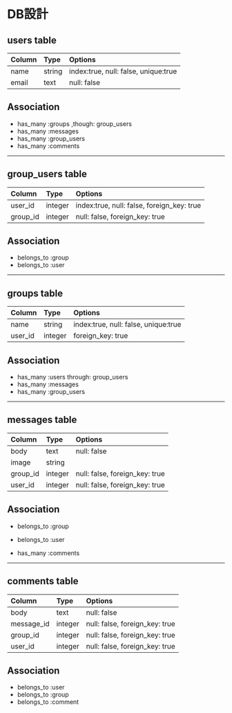 # DB設計

## users table

Column | Type   | Options
:----- | :----- | :----------------------------------
name   | string | index:true, null: false, unique:true
email  | text   | null: false

## Association

- has_many :groups ,though: group_users
- has_many :messages
- has_many :group_users
- has_many :comments

--------------------------------------------------------------------------------

## group_users table

Column   | Type    | Options
:------- | :------ | :-----------------------------
user_id  | integer | index:true, null: false, foreign_key: true
group_id | integer | null: false, foreign_key: true

## Association

- belongs_to :group
- belongs_to :user

--------------------------------------------------------------------------------

## groups table
Column   | Type    | Options
:------- | :------ | :-----------------------------
name | string | index:true, null: false, unique:true
user_id  | integer | foreign_key: true
## Association
- has_many :users through: group_users
- has_many :messages
- has_many :group_users

--------------------------------------------------------------------------------

## messages table

Column   | Type    | Options
:------- | :------ | :-----------------------------
body     | text    | null: false
image    | string
group_id | integer | null: false, foreign_key: true
user_id  | integer | null: false, foreign_key: true

## Association

- belongs_to :group
- belongs_to :user

- has_many :comments

--------------------------------------------------------------------------------

## comments table

Column     | Type    | Options
:--------- | :------ | :-----------------------------
body       | text    | null: false
message_id | integer | null: false, foreign_key: true
group_id   | integer | null: false, foreign_key: true
user_id    | integer | null: false, foreign_key: true

## Association

- belongs_to :user
- belongs_to :group
- belongs_to :comment
